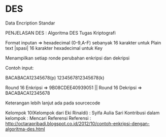 # DES
Data Encription Standar

PENJELASAN DES  :
Algoritma DES Tugas Kriptografi

Format inputan => hexadecimal (0-9,A-F) sebanyak 16 karakter untuk Plain text |spasi| 16 karakter hexadecimal untuk Key

Menampilkan setiap ronde perubahan enkripsi dan dekripsi

Contoh input:

BACABACA12345678(p) 1234567812345678(k)

Round 16 Enkripsi => 9B08CDEE40939051 || Round 16 Dekripsi => BACABACA12345678

Keterangan lebih lanjut ada pada sourcecode

Kelompok 10(Kelompok dari Eki Rinaldi) : Syifa Aulia Sari
Kontribusi dalam kelompok   : Mencari Referensi
Referensi   : http://octarapribadi.blogspot.co.id/2012/10/contoh-enkripsi-dengan-algoritma-des.html 
